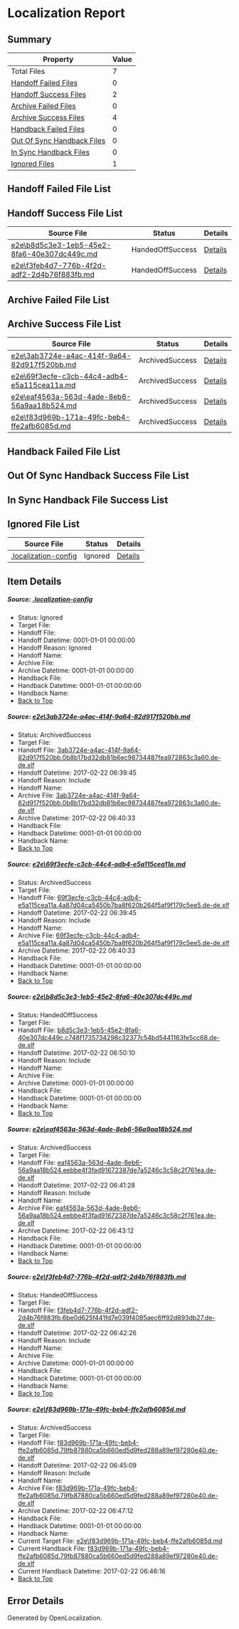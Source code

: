 # <a name='report-top'></a> Localization Report

## Summary
 Property | Value 
 -------- | ----- 
 Total Files | 7
[ Handoff Failed Files ](#handoff-failed-list)| 0
[ Handoff Success Files ](#handoff-success-list)| 2
[ Archive Failed Files ](#archive-failed-list)| 0
[ Archive Success Files ](#archive-success-list)| 4
[ Handback Failed Files ](#handback-failed-list)| 0
[ Out Of Sync Handback Files ](#outofsync-handback-success-list)| 0
[ In Sync Handback Files ](#insync-handback-success-list)| 0
[ Ignored Files ](#ignored-list)| 1

## <a name='handoff-failed-list'></a> Handoff Failed File List

## <a name='handoff-success-list'></a> Handoff Success File List
 Source File | Status | Details 
 ----------- | ------ | ------- 
 [e2e\b8d5c3e3-1eb5-45e2-8fa6-40e307dc449c.md](https://github.com/OpenLocalizationTestOrg/ol-test4/blob/3022b6e3d10cf5d434fa91d5b5645afcdbe087d7/e2e/b8d5c3e3-1eb5-45e2-8fa6-40e307dc449c.md) | HandedOffSuccess | [Details](#af984a7c03c5a59ea6c169f92643b605e46038653)
 [e2e\f3feb4d7-776b-4f2d-adf2-2d4b76f883fb.md](https://github.com/OpenLocalizationTestOrg/ol-test4/blob/897cdfd6fcbf1cc03649551318c2f317c196eb86/e2e/f3feb4d7-776b-4f2d-adf2-2d4b76f883fb.md) | HandedOffSuccess | [Details](#2f4cba6a23023346f628208703d5dd665dd791855)

## <a name='archive-failed-list'></a> Archive Failed File List

## <a name='archive-success-list'></a> Archive Success File List
 Source File | Status | Details 
 ----------- | ------ | ------- 
 [e2e\3ab3724e-a4ac-414f-9a64-82d917f520bb.md](https://github.com/OpenLocalizationTestOrg/ol-test4/blob/9277b78b5b1e8193ed4f0cdb0d2ff33998788451/e2e/3ab3724e-a4ac-414f-9a64-82d917f520bb.md) | ArchivedSuccess | [Details](#c693a3f8560debd075d565b47e0f19afc62cac241)
 [e2e\69f3ecfe-c3cb-44c4-adb4-e5a115cea11a.md](https://github.com/OpenLocalizationTestOrg/ol-test4/blob/9277b78b5b1e8193ed4f0cdb0d2ff33998788451/e2e/69f3ecfe-c3cb-44c4-adb4-e5a115cea11a.md) | ArchivedSuccess | [Details](#c94ff8956f936ee693380d96c69c966c7bd98fe92)
 [e2e\eaf4563a-563d-4ade-8eb6-56a9aa18b524.md](https://github.com/OpenLocalizationTestOrg/ol-test4/blob/b0780e67e99dfd1665fbb6f1643b9920ba7c4f6d/e2e/eaf4563a-563d-4ade-8eb6-56a9aa18b524.md) | ArchivedSuccess | [Details](#5360c8fab7f8ad1259b70adf4d81cf84a9ddf8d74)
 [e2e\f83d969b-171a-49fc-beb4-ffe2afb6085d.md](https://github.com/OpenLocalizationTestOrg/ol-test4/blob/98828e64b5efc58e075d25ab6d60f56e01b55e0d/e2e/f83d969b-171a-49fc-beb4-ffe2afb6085d.md) | ArchivedSuccess | [Details](#773f2862e92e8a9da3527faaeb044e323c09776d6)

## <a name='handback-failed-list'></a> Handback Failed File List

## <a name='outofsync-handback-success-list'></a> Out Of Sync Handback Success File List

## <a name='insync-handback-success-list'></a> In Sync Handback File Success List

## <a name='ignored-list'></a> Ignored File List
 Source File | Status | Details 
 ----------- | ------ | ------- 
 [.localization-config](https://github.com/OpenLocalizationTestOrg/ol-test4/blob/3022b6e3d10cf5d434fa91d5b5645afcdbe087d7/.localization-config) | Ignored | [Details](#cb0632cf59c1387fc1742bfb9fa3c47f87e2e5c90)

## Item Details
##### <a name='cb0632cf59c1387fc1742bfb9fa3c47f87e2e5c90'></a> Source: [.localization-config](https://github.com/OpenLocalizationTestOrg/ol-test4/blob/3022b6e3d10cf5d434fa91d5b5645afcdbe087d7/.localization-config)
* Status: Ignored
* Target File: 
* Handoff File: 
* Handoff Datetime: 0001-01-01 00:00:00
* Handoff Reason: Ignored
* Handoff Name: 
* Archive File: 
* Archive Datetime: 0001-01-01 00:00:00
* Handback File: 
* Handback Datetime: 0001-01-01 00:00:00
* Handback Name: 
* [Back to Top](#report-top)

##### <a name='c693a3f8560debd075d565b47e0f19afc62cac241'></a> Source: [e2e\3ab3724e-a4ac-414f-9a64-82d917f520bb.md](https://github.com/OpenLocalizationTestOrg/ol-test4/blob/9277b78b5b1e8193ed4f0cdb0d2ff33998788451/e2e/3ab3724e-a4ac-414f-9a64-82d917f520bb.md)
* Status: ArchivedSuccess
* Target File: 
* Handoff File: [3ab3724e-a4ac-414f-9a64-82d917f520bb.0b8b17bd32db81b6ec98734487fea972863c3a60.de-de.xlf](https://github.com/OpenLocalizationTestOrg/ol-test4-handoff/blob/19965fae5c250c4ad4c68e098d6e75c6234f7ed5/ol-handoff/OpenLocalizationTestOrg/ol-test4-dede/xinjiang/ht/3ab3724e-a4ac-414f-9a64-82d917f520bb.0b8b17bd32db81b6ec98734487fea972863c3a60.de-de.xlf)
* Handoff Datetime: 2017-02-22 06:39:45
* Handoff Reason: Include
* Handoff Name: 
* Archive File: [3ab3724e-a4ac-414f-9a64-82d917f520bb.0b8b17bd32db81b6ec98734487fea972863c3a60.de-de.xlf](https://github.com/OpenLocalizationTestOrg/ol-test4-handoff/blob/d60b398417651e02dec23003865b259affe0ed1c/ol-archive/OpenLocalizationTestOrg/ol-test4-dede/xinjiang/ht/3ab3724e-a4ac-414f-9a64-82d917f520bb.0b8b17bd32db81b6ec98734487fea972863c3a60.de-de.xlf)
* Archive Datetime: 2017-02-22 06:40:33
* Handback File: 
* Handback Datetime: 0001-01-01 00:00:00
* Handback Name: 
* [Back to Top](#report-top)

##### <a name='c94ff8956f936ee693380d96c69c966c7bd98fe92'></a> Source: [e2e\69f3ecfe-c3cb-44c4-adb4-e5a115cea11a.md](https://github.com/OpenLocalizationTestOrg/ol-test4/blob/9277b78b5b1e8193ed4f0cdb0d2ff33998788451/e2e/69f3ecfe-c3cb-44c4-adb4-e5a115cea11a.md)
* Status: ArchivedSuccess
* Target File: 
* Handoff File: [69f3ecfe-c3cb-44c4-adb4-e5a115cea11a.4a87d04ca5450b7ba8f620b264f5af9f179c5ee5.de-de.xlf](https://github.com/OpenLocalizationTestOrg/ol-test4-handoff/blob/19965fae5c250c4ad4c68e098d6e75c6234f7ed5/ol-handoff/OpenLocalizationTestOrg/ol-test4-dede/xinjiang/ht/69f3ecfe-c3cb-44c4-adb4-e5a115cea11a.4a87d04ca5450b7ba8f620b264f5af9f179c5ee5.de-de.xlf)
* Handoff Datetime: 2017-02-22 06:39:45
* Handoff Reason: Include
* Handoff Name: 
* Archive File: [69f3ecfe-c3cb-44c4-adb4-e5a115cea11a.4a87d04ca5450b7ba8f620b264f5af9f179c5ee5.de-de.xlf](https://github.com/OpenLocalizationTestOrg/ol-test4-handoff/blob/d60b398417651e02dec23003865b259affe0ed1c/ol-archive/OpenLocalizationTestOrg/ol-test4-dede/xinjiang/ht/69f3ecfe-c3cb-44c4-adb4-e5a115cea11a.4a87d04ca5450b7ba8f620b264f5af9f179c5ee5.de-de.xlf)
* Archive Datetime: 2017-02-22 06:40:33
* Handback File: 
* Handback Datetime: 0001-01-01 00:00:00
* Handback Name: 
* [Back to Top](#report-top)

##### <a name='af984a7c03c5a59ea6c169f92643b605e46038653'></a> Source: [e2e\b8d5c3e3-1eb5-45e2-8fa6-40e307dc449c.md](https://github.com/OpenLocalizationTestOrg/ol-test4/blob/3022b6e3d10cf5d434fa91d5b5645afcdbe087d7/e2e/b8d5c3e3-1eb5-45e2-8fa6-40e307dc449c.md)
* Status: HandedOffSuccess
* Target File: 
* Handoff File: [b8d5c3e3-1eb5-45e2-8fa6-40e307dc449c.c748f1735734298c32377c54bd5441163fe5cc68.de-de.xlf](https://github.com/OpenLocalizationTestOrg/ol-test4-handoff/blob/0ca20f4c710e76d37fb5d116c360a33fcf440050/ol-handoff/OpenLocalizationTestOrg/ol-test4-dede/xinjiang/ht/b8d5c3e3-1eb5-45e2-8fa6-40e307dc449c.c748f1735734298c32377c54bd5441163fe5cc68.de-de.xlf)
* Handoff Datetime: 2017-02-22 06:50:10
* Handoff Reason: Include
* Handoff Name: 
* Archive File: 
* Archive Datetime: 0001-01-01 00:00:00
* Handback File: 
* Handback Datetime: 0001-01-01 00:00:00
* Handback Name: 
* [Back to Top](#report-top)

##### <a name='5360c8fab7f8ad1259b70adf4d81cf84a9ddf8d74'></a> Source: [e2e\eaf4563a-563d-4ade-8eb6-56a9aa18b524.md](https://github.com/OpenLocalizationTestOrg/ol-test4/blob/b0780e67e99dfd1665fbb6f1643b9920ba7c4f6d/e2e/eaf4563a-563d-4ade-8eb6-56a9aa18b524.md)
* Status: ArchivedSuccess
* Target File: 
* Handoff File: [eaf4563a-563d-4ade-8eb6-56a9aa18b524.eebbe4f3fad91672387de7a5246c3c58c2f761ea.de-de.xlf](https://github.com/OpenLocalizationTestOrg/ol-test4-handoff/blob/fb0f0d2917f945a7e5133a2fabc53f51a246352d/ol-handoff/OpenLocalizationTestOrg/ol-test4-dede/xinjiang/ht/eaf4563a-563d-4ade-8eb6-56a9aa18b524.eebbe4f3fad91672387de7a5246c3c58c2f761ea.de-de.xlf)
* Handoff Datetime: 2017-02-22 06:41:28
* Handoff Reason: Include
* Handoff Name: 
* Archive File: [eaf4563a-563d-4ade-8eb6-56a9aa18b524.eebbe4f3fad91672387de7a5246c3c58c2f761ea.de-de.xlf](https://github.com/OpenLocalizationTestOrg/ol-test4-handoff/blob/3d9b3abb642d64ff88f131d33a10c11574141868/ol-archive/OpenLocalizationTestOrg/ol-test4-dede/xinjiang/ht/eaf4563a-563d-4ade-8eb6-56a9aa18b524.eebbe4f3fad91672387de7a5246c3c58c2f761ea.de-de.xlf)
* Archive Datetime: 2017-02-22 06:43:12
* Handback File: 
* Handback Datetime: 0001-01-01 00:00:00
* Handback Name: 
* [Back to Top](#report-top)

##### <a name='2f4cba6a23023346f628208703d5dd665dd791855'></a> Source: [e2e\f3feb4d7-776b-4f2d-adf2-2d4b76f883fb.md](https://github.com/OpenLocalizationTestOrg/ol-test4/blob/897cdfd6fcbf1cc03649551318c2f317c196eb86/e2e/f3feb4d7-776b-4f2d-adf2-2d4b76f883fb.md)
* Status: HandedOffSuccess
* Target File: 
* Handoff File: [f3feb4d7-776b-4f2d-adf2-2d4b76f883fb.6be0d625f441fd7e039f4085aec6ff92d893db27.de-de.xlf](https://github.com/OpenLocalizationTestOrg/ol-test4-handoff/blob/00a22697a835b55a44c5b0e6bef931969fce6b5c/ol-handoff/OpenLocalizationTestOrg/ol-test4-dede/xinjiang/ht/f3feb4d7-776b-4f2d-adf2-2d4b76f883fb.6be0d625f441fd7e039f4085aec6ff92d893db27.de-de.xlf)
* Handoff Datetime: 2017-02-22 06:42:26
* Handoff Reason: Include
* Handoff Name: 
* Archive File: 
* Archive Datetime: 0001-01-01 00:00:00
* Handback File: 
* Handback Datetime: 0001-01-01 00:00:00
* Handback Name: 
* [Back to Top](#report-top)

##### <a name='773f2862e92e8a9da3527faaeb044e323c09776d6'></a> Source: [e2e\f83d969b-171a-49fc-beb4-ffe2afb6085d.md](https://github.com/OpenLocalizationTestOrg/ol-test4/blob/98828e64b5efc58e075d25ab6d60f56e01b55e0d/e2e/f83d969b-171a-49fc-beb4-ffe2afb6085d.md)
* Status: ArchivedSuccess
* Target File: 
* Handoff File: [f83d969b-171a-49fc-beb4-ffe2afb6085d.79fb87880ca5b660ed5d9fed288a89ef97280e40.de-de.xlf](https://github.com/OpenLocalizationTestOrg/ol-test4-handoff/blob/ee07be4f22ce20f282a3693318fd3aaa8c89be32/ol-handoff/OpenLocalizationTestOrg/ol-test4-dede/xinjiang/ht/f83d969b-171a-49fc-beb4-ffe2afb6085d.79fb87880ca5b660ed5d9fed288a89ef97280e40.de-de.xlf)
* Handoff Datetime: 2017-02-22 06:45:09
* Handoff Reason: Include
* Handoff Name: 
* Archive File: [f83d969b-171a-49fc-beb4-ffe2afb6085d.79fb87880ca5b660ed5d9fed288a89ef97280e40.de-de.xlf](https://github.com/OpenLocalizationTestOrg/ol-test4-handoff/blob/b46cceab8e4a0260f99dd5e7e2f7db2dd108acce/ol-archive/OpenLocalizationTestOrg/ol-test4-dede/xinjiang/ht/f83d969b-171a-49fc-beb4-ffe2afb6085d.79fb87880ca5b660ed5d9fed288a89ef97280e40.de-de.xlf)
* Archive Datetime: 2017-02-22 06:47:12
* Handback File: 
* Handback Datetime: 0001-01-01 00:00:00
* Handback Name: 
* Current Target File: [e2e\f83d969b-171a-49fc-beb4-ffe2afb6085d.md](https://github.com/OpenLocalizationTestOrg/ol-test4-dede/blob/e5faae036b01437c05d294394f673c4a77b0f4ff/e2e/f83d969b-171a-49fc-beb4-ffe2afb6085d.md)
* Current Handback File: [f83d969b-171a-49fc-beb4-ffe2afb6085d.79fb87880ca5b660ed5d9fed288a89ef97280e40.de-de.xlf](https://github.com/OpenLocalizationTestOrg/ol-test4-handback/blob/da304fdb406231da1059662ad4de398bcf52debe/ol-handback/OpenLocalizationTestOrg/ol-test4-dede/xinjiang/ht/f83d969b-171a-49fc-beb4-ffe2afb6085d.79fb87880ca5b660ed5d9fed288a89ef97280e40.de-de.xlf)
* Current Handback Datetime: 2017-02-22 06:46:16
* [Back to Top](#report-top)


## Error Details

Generated by OpenLocalization.
